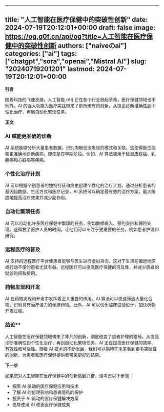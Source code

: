 
---
title: "人工智能在医疗保健中的突破性创新"
date: 2024-07-19T20:12:01+00:00
draft: false
image: https://og.g0f.cn/api/og?title=人工智能在医疗保健中的突破性创新
authors: ["naiveのai"]
categories: ["ai"]
tags: ["chatgpt","sora","openai","Mistral AI"]
slug: "20240719201201"
lastmod: 2024-07-19T20:12:01+00:00
---
**引言**

随着科技的飞速发展，人工智能 (AI) 正在各个行业掀起革命，医疗保健领域也不例外。AI 的强大功能为医疗实践带来了前所未有的创新，从提高诊断准确性到个性化治疗，再到自动化繁琐任务。

**正文**

### AI 赋能更准确的诊断

AI 系统能够分析大量患者数据，识别肉眼无法发现的模式和关联。这使得医生能够更准确地诊断疾病，即使是在早期阶段。例如，AI 算法被用于检测皮肤癌、乳腺癌和心脏病等疾病。

### 个性化治疗计划

AI 可以根据个别患者的独特特征和病史创建个性化的治疗计划。通过分析患者的基因组数据、生活方式和医疗记录，AI 系统可以确定最有效的治疗方案，最大限度地提高治疗效果并减少副作用。

### 自动化繁琐任务

AI 可以自动化许多医疗保健中繁琐的任务，例如数据输入、预约安排和保险处理。这释放了医护人员的时间，让他们可以专注于更重要的任务，例如患者护理和研究。

### 远程医疗的普及

AI 支持的远程医疗平台使患者能够与医生进行虚拟咨询。这对于生活在偏远地区或行动不便的患者尤其有益。远程医疗可以提高医疗保健的可及性，并减少患者的就诊时间和费用。

### 药物发现和开发

AI 在药物发现和开发中发挥着至关重要的作用。AI 算法可以快速筛选大量化合物，识别具有治疗潜力的候选药物。此外，AI 可以优化临床试验设计，加快药物开发过程。

### 结论**

人工智能在医疗保健领域带来了非凡的创新，彻底改变了患者护理的格局。从提高诊断准确性到个性化治疗，再到自动化繁琐任务，AI 正在提高医疗保健的效率、有效性和可及性。随着 AI 技术的不断发展，我们可以期待在未来看到更多突破性的创新，为患者和医疗保健提供者带来更好的结果。

**下一步**

如果您对人工智能在医疗保健中的创新感到兴奋，请考虑以下步骤：

* 探索 AI 驱动的医疗保健应用和技术
* 了解 AI 的伦理影响和患者隐私的保护
* 投资于 AI 驱动的医疗保健解决方案
* 倡导使用 AI 改善医疗保健成果